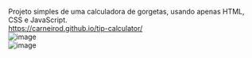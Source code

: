 Projeto simples de uma calculadora de gorgetas, usando apenas HTML, CSS e JavaScript.
<br>
https://carneirod.github.io/tip-calculator/
<br>
![image](https://github.com/CarneiroD/tip-calculator/assets/104696624/9c9a364f-4714-446c-adf5-adb1be8c4631)
<br>
![image](https://github.com/CarneiroD/tip-calculator/assets/104696624/12b402d1-c0f0-464f-a40e-1f9de7bf1006)






